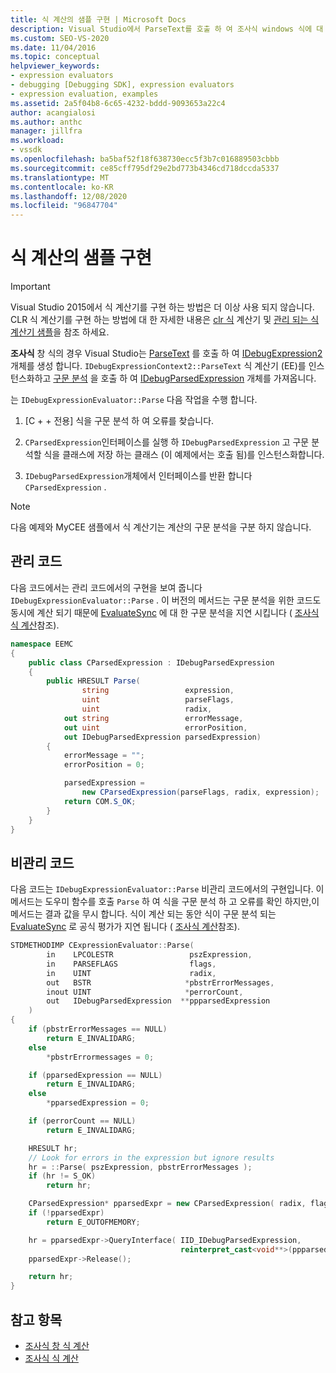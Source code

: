 ```yaml
---
title: 식 계산의 샘플 구현 | Microsoft Docs
description: Visual Studio에서 ParseText를 호출 하 여 조사식 windows 식에 대 한 IDebugExpression2 개체를 생성 하는 방법에 대해 알아봅니다.
ms.custom: SEO-VS-2020
ms.date: 11/04/2016
ms.topic: conceptual
helpviewer_keywords:
- expression evaluators
- debugging [Debugging SDK], expression evaluators
- expression evaluation, examples
ms.assetid: 2a5f04b8-6c65-4232-bddd-9093653a22c4
author: acangialosi
ms.author: anthc
manager: jillfra
ms.workload:
- vssdk
ms.openlocfilehash: ba5baf52f18f638730ecc5f3b7c016889503cbbb
ms.sourcegitcommit: ce85cff795df29e2bd773b4346cd718dccda5337
ms.translationtype: MT
ms.contentlocale: ko-KR
ms.lasthandoff: 12/08/2020
ms.locfileid: "96847704"
---
```

# <a name="sample-implementation-of-expression-evaluation"></a>식 계산의 샘플 구현
> [!IMPORTANT]
> Visual Studio 2015에서 식 계산기를 구현 하는 방법은 더 이상 사용 되지 않습니다. CLR 식 계산기를 구현 하는 방법에 대 한 자세한 내용은 [clr 식](https://github.com/Microsoft/ConcordExtensibilitySamples/wiki/CLR-Expression-Evaluators) 계산기 및 [관리 되는 식 계산기 샘플](https://github.com/Microsoft/ConcordExtensibilitySamples/wiki/Managed-Expression-Evaluator-Sample)을 참조 하세요.

 **조사식** 창 식의 경우 Visual Studio는 [ParseText](../../extensibility/debugger/reference/idebugexpressioncontext2-parsetext.md) 를 호출 하 여 [IDebugExpression2](../../extensibility/debugger/reference/idebugexpression2.md) 개체를 생성 합니다. `IDebugExpressionContext2::ParseText` 식 계산기 (EE)를 인스턴스화하고 [구문 분석](../../extensibility/debugger/reference/idebugexpressionevaluator-parse.md) 을 호출 하 여 [IDebugParsedExpression](../../extensibility/debugger/reference/idebugparsedexpression.md) 개체를 가져옵니다.

 는 `IDebugExpressionEvaluator::Parse` 다음 작업을 수행 합니다.

1. [C + + 전용] 식을 구문 분석 하 여 오류를 찾습니다.

2. `CParsedExpression`인터페이스를 실행 하 `IDebugParsedExpression` 고 구문 분석할 식을 클래스에 저장 하는 클래스 (이 예제에서는 호출 됨)를 인스턴스화합니다.

3. `IDebugParsedExpression`개체에서 인터페이스를 반환 합니다 `CParsedExpression` .

> [!NOTE]
> 다음 예제와 MyCEE 샘플에서 식 계산기는 계산의 구문 분석을 구분 하지 않습니다.

## <a name="managed-code"></a>관리 코드
 다음 코드에서는 관리 코드에서의 구현을 보여 줍니다 `IDebugExpressionEvaluator::Parse` . 이 버전의 메서드는 구문 분석을 위한 코드도 동시에 계산 되기 때문에 [EvaluateSync](../../extensibility/debugger/reference/idebugparsedexpression-evaluatesync.md) 에 대 한 구문 분석을 지연 시킵니다 ( [조사식 식 계산](../../extensibility/debugger/evaluating-a-watch-expression.md)참조).

```csharp
namespace EEMC
{
    public class CParsedExpression : IDebugParsedExpression
    {
        public HRESULT Parse(
                string                 expression,
                uint                   parseFlags,
                uint                   radix,
            out string                 errorMessage,
            out uint                   errorPosition,
            out IDebugParsedExpression parsedExpression)
        {
            errorMessage = "";
            errorPosition = 0;

            parsedExpression =
                new CParsedExpression(parseFlags, radix, expression);
            return COM.S_OK;
        }
    }
}
```

## <a name="unmanaged-code"></a>비관리 코드
다음 코드는 `IDebugExpressionEvaluator::Parse` 비관리 코드에서의 구현입니다. 이 메서드는 도우미 함수를 호출 `Parse` 하 여 식을 구문 분석 하 고 오류를 확인 하지만,이 메서드는 결과 값을 무시 합니다. 식이 계산 되는 동안 식이 구문 분석 되는 [EvaluateSync](../../extensibility/debugger/reference/idebugparsedexpression-evaluatesync.md) 로 공식 평가가 지연 됩니다 ( [조사식 계산](../../extensibility/debugger/evaluating-a-watch-expression.md)참조).

```cpp
STDMETHODIMP CExpressionEvaluator::Parse(
        in    LPCOLESTR                 pszExpression,
        in    PARSEFLAGS                flags,
        in    UINT                      radix,
        out   BSTR                     *pbstrErrorMessages,
        inout UINT                     *perrorCount,
        out   IDebugParsedExpression  **ppparsedExpression
    )
{
    if (pbstrErrorMessages == NULL)
        return E_INVALIDARG;
    else
        *pbstrErrormessages = 0;

    if (pparsedExpression == NULL)
        return E_INVALIDARG;
    else
        *pparsedExpression = 0;

    if (perrorCount == NULL)
        return E_INVALIDARG;

    HRESULT hr;
    // Look for errors in the expression but ignore results
    hr = ::Parse( pszExpression, pbstrErrorMessages );
    if (hr != S_OK)
        return hr;

    CParsedExpression* pparsedExpr = new CParsedExpression( radix, flags, pszExpression );
    if (!pparsedExpr)
        return E_OUTOFMEMORY;

    hr = pparsedExpr->QueryInterface( IID_IDebugParsedExpression,
                                      reinterpret_cast<void**>(ppparsedExpression) );
    pparsedExpr->Release();

    return hr;
}
```

## <a name="see-also"></a>참고 항목
- [조사식 창 식 계산](../../extensibility/debugger/evaluating-a-watch-window-expression.md)
- [조사식 식 계산](../../extensibility/debugger/evaluating-a-watch-expression.md)

